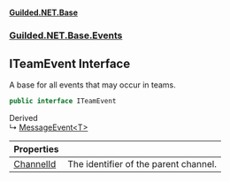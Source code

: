 
#### [Guilded.NET.Base](index 'index')
### [Guilded.NET.Base.Events](index#Guilded_NET_Base_Events 'Guilded.NET.Base.Events')
## ITeamEvent Interface
A base for all events that may occur in teams.  
```csharp
public interface ITeamEvent
```

Derived  
&#8627; [MessageEvent&lt;T&gt;](MessageEvent_T_ 'Guilded.NET.Base.Events.MessageEvent&lt;T&gt;')  

| Properties | |
| :--- | :--- |
| [ChannelId](ITeamEvent_ChannelId 'Guilded.NET.Base.Events.ITeamEvent.ChannelId') | The identifier of the parent channel.<br/> |
